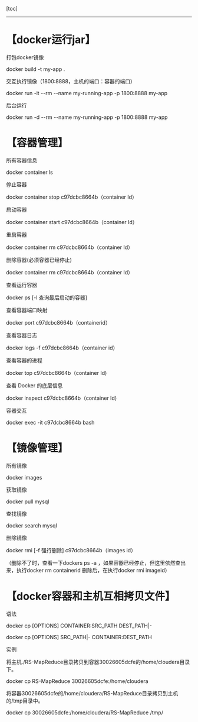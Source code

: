 [toc]

---

# 【docker运行jar】

打包docker镜像

docker build -t my-app .

交互执行镜像（1800:8888，主机的端口：容器的端口）

 docker run -it --rm --name my-running-app -p 1800:8888 my-app

后台运行

 docker run -d --rm --name my-running-app -p 1800:8888 my-app

# 【容器管理】

所有容器信息

docker container ls

停止容器

docker container stop c97dcbc8664b（container Id）

启动容器

docker container start c97dcbc8664b（container Id）

重启容器

docker container rm c97dcbc8664b（container Id）

删除容器(必须容器已经停止)

docker container rm c97dcbc8664b（container Id）

查看运行容器

docker ps [-l 查询最后启动的容器]

查看容器端口映射

docker port c97dcbc8664b（containerid）

查看容器日志

docker logs -f c97dcbc8664b（container id）

查看容器的进程

docker top c97dcbc8664b（container Id)

查看 Docker 的底层信息

docker inspect c97dcbc8664b（container Id)

容器交互

docker exec -it c97dcbc8664b bash

# 【镜像管理】

所有镜像

docker images

获取镜像

docker pull mysql

查找镜像

docker search mysql 

删除镜像 

docker rmi [-f 强行删除] c97dcbc8664b（images id）

（删除不了时，查看一下dockers ps -a ，如果容器已经停止，但这里依然查出来，执行docker rm containerid 删除后，在执行docker rmi imageid）

# 【docker容器和主机互相拷贝文件】

语法

docker cp [OPTIONS] CONTAINER:SRC_PATH DEST_PATH|-

docker cp [OPTIONS] SRC_PATH|- CONTAINER:DEST_PATH

实例

将主机./RS-MapReduce目录拷贝到容器30026605dcfe的/home/cloudera目录下。

docker cp RS-MapReduce 30026605dcfe:/home/cloudera

将容器30026605dcfe的/home/cloudera/RS-MapReduce目录拷贝到主机的/tmp目录中。

docker cp  30026605dcfe:/home/cloudera/RS-MapReduce /tmp/
